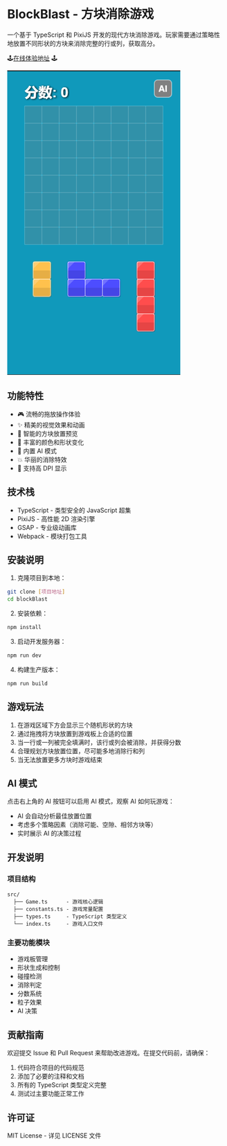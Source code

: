 # BlockBlast - 方块消除游戏

一个基于 TypeScript 和 PixiJS 开发的现代方块消除游戏。玩家需要通过策略性地放置不同形状的方块来消除完整的行或列，获取高分。

🕹️[在线体验地址](https://aerse.github.io/seed-block-blast/) 🕹️

![游戏截图](src/assets/screenShot.png)

## 功能特性

- 🎮 流畅的拖放操作体验
- ✨ 精美的视觉效果和动画
- 🎯 智能的方块放置预览
- 🌈 丰富的颜色和形状变化
- 🤖 内置 AI 模式
- 💥 华丽的消除特效
- 📱 支持高 DPI 显示

## 技术栈

- TypeScript - 类型安全的 JavaScript 超集
- PixiJS - 高性能 2D 渲染引擎
- GSAP - 专业级动画库
- Webpack - 模块打包工具

## 安装说明

1. 克隆项目到本地：
```bash
git clone [项目地址]
cd blockBlast
```

2. 安装依赖：
```bash
npm install
```

3. 启动开发服务器：
```bash
npm run dev
```

4. 构建生产版本：
```bash
npm run build
```

## 游戏玩法

1. 在游戏区域下方会显示三个随机形状的方块
2. 通过拖拽将方块放置到游戏板上合适的位置
3. 当一行或一列被完全填满时，该行或列会被消除，并获得分数
4. 合理规划方块放置位置，尽可能多地消除行和列
5. 当无法放置更多方块时游戏结束

## AI 模式

点击右上角的 AI 按钮可以启用 AI 模式，观察 AI 如何玩游戏：
- AI 会自动分析最佳放置位置
- 考虑多个策略因素（消除可能、空隙、相邻方块等）
- 实时展示 AI 的决策过程

## 开发说明

### 项目结构
```
src/
  ├── Game.ts      - 游戏核心逻辑
  ├── constants.ts - 游戏常量配置
  ├── types.ts     - TypeScript 类型定义
  └── index.ts     - 游戏入口文件
```

### 主要功能模块

- 游戏板管理
- 形状生成和控制
- 碰撞检测
- 消除判定
- 分数系统
- 粒子效果
- AI 决策

## 贡献指南

欢迎提交 Issue 和 Pull Request 来帮助改进游戏。在提交代码前，请确保：

1. 代码符合项目的代码规范
2. 添加了必要的注释和文档
3. 所有的 TypeScript 类型定义完整
4. 测试过主要功能正常工作

## 许可证

MIT License - 详见 LICENSE 文件 